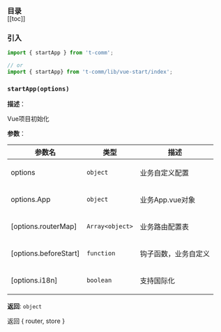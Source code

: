 <h3 style="margin-bottom: -1rem;">目录</h3>

[[toc]]

<h3>引入</h3>

```ts
import { startApp } from 't-comm';

// or
import { startApp} from 't-comm/lib/vue-start/index';
```


### `startApp(options)` 


**描述**：<p>Vue项目初始化</p>

**参数**：


| 参数名 | 类型 | 描述 |
| --- | --- | --- |
| options | <code>object</code> | <p>业务自定义配置</p> |
| options.App | <code>object</code> | <p>业务App.vue对象</p> |
| [options.routerMap] | <code>Array&lt;object&gt;</code> | <p>业务路由配置表</p> |
| [options.beforeStart] | <code>function</code> | <p>钩子函数，业务自定义</p> |
| [options.i18n] | <code>boolean</code> | <p>支持国际化</p> |

**返回**: <code>object</code><br>

<p>返回 { router, store }</p>

